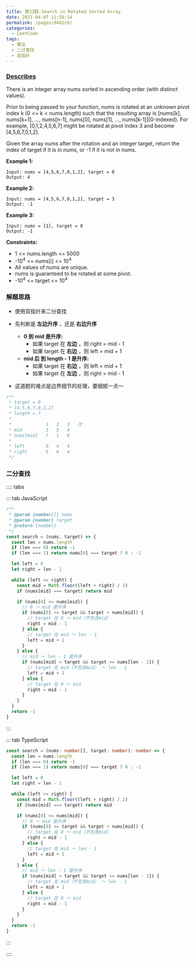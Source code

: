 ```yaml
---
title: 第33题-Search in Rotated Sorted Array
date: 2021-04-07 11:58:14
permalink: /pages/d481c6/
categories:
  - LeetCode
tags:
  - 算法
  - 二分查找
  - 双指针
---
```


### [Describes](https://leetcode-cn.com/problems/search-in-rotated-sorted-array/)

There is an integer array <span class="span-shadow">nums</span> sorted in ascending order (with distinct values).

Prior to being passed to your function, <span class="span-shadow">nums</span> is rotated at an unknown pivot index <span class="span-shadow">k</span> (<span class="span-shadow">0 <= k < nums.length</span>) such that the resulting array is <span class="span-shadow">[nums[k], nums[k+1], ..., nums[n-1], nums[0], nums[1], ..., nums[k-1]]</span>(<span class="span-shadow">0-indexed</span>). For example, <span class="span-shadow">[0,1,2,4,5,6,7]</span> might be rotated at pivot index <span class="span-shadow">3</span> and become <span class="span-shadow">[4,5,6,7,0,1,2]</span>.

Given the array <span class="span-shadow">nums</span> after the rotation and an integer target, return the index of <span class="span-shadow">target</span> if it is in <span class="span-shadow">nums</span>, or -1 if it is not in <span class="span-shadow">nums</span>.

<!-- more -->

**Example 1:**

```
Input: nums = [4,5,6,7,0,1,2], target = 0
Output: 4
```

**Example 2:**

```
Input: nums = [4,5,6,7,0,1,2], target = 3
Output: -1
```

**Example 3:**

```
Input: nums = [1], target = 0
Output: -1
```

**Constraints:**

- <span class="span-shadow">1 <= nums.length <= 5000</span>
- <span class="span-shadow">-10<sup>4</sup> <= nums[i] <= 10<sup>4</sup></span>
- All values of <span class="span-shadow">nums</span> are unique.
- <span class="span-shadow">nums</span> is guaranteed to be rotated at some pivot.
- <span class="span-shadow">-10<sup>4</sup> <= target <= 10<sup>4</sup></span>

### 解题思路

- 使用双指针来二分查找
- 先判断是 **左边升序** ，还是 **右边升序**

  - **0 到 mid 是升序:**
    - 如果 target 在 **左边** ，则 right = mid - 1
    - 如果 target 在 **右边** ，则 left = mid + 1
  - **mid 后 到 length - 1 是升序:**
    - 如果 target 在 **右边** ，则 left = mid + 1
    - 如果 target 在 **左边** ，则 right = mid - 1

- 这道题的难点是边界细节的处理，要细腻一点～

```TypeScript
/**
 * target = 0
 * [4,5,6,7,0,1,2]
 * length = 7
 *
 *             1   2   3   次
 * mid         3   5   4
 * nums[mid]   7   1   0
 *
 * left        0   4   4
 * right       6   6   4
 */
```

### 二分查找

:::: tabs

::: tab JavaScript

```JavaScript
/**
 * @param {number[]} nums
 * @param {number} target
 * @return {number}
 */
const search = (nums, target) => {
  const len = nums.length
  if (len === 0) return -1
  if (len === 1) return nums[0] === target ? 0 : -1

  let left = 0
  let right = len - 1

  while (left <= right) {
    const mid = Math.floor((left + right) / 2)
    if (nums[mid] === target) return mid

    if (nums[0] <= nums[mid]) {
      // 0 ～ mid 是升序
      if (nums[0] <= target && target < nums[mid]) {
        // target 在 0 ～ mid（不包含mid）
        right = mid - 1
      } else {
        // target 在 mid ～ len - 1
        left = mid + 1
      }
    } else {
      // mid ～ len - 1 是升序
      if (nums[mid] < target && target <= nums[len - 1]) {
        // target 在 mid（不包含mid） ～ len - 1
        left = mid + 1
      } else {
        // target 在 0 ～ mid
        right = mid - 1
      }
    }
  }
  return -1
}
```

:::

::: tab TypeScript

```TypeScript
const search = (nums: number[], target: number): number => {
  const len = nums.length
  if (len === 0) return -1
  if (len === 1) return nums[0] === target ? 0 : -1

  let left = 0
  let right = len - 1

  while (left <= right) {
    const mid = Math.floor((left + right) / 2)
    if (nums[mid] === target) return mid

    if (nums[0] <= nums[mid]) {
      // 0 ～ mid 是升序
      if (nums[0] <= target && target < nums[mid]) {
        // target 在 0 ～ mid（不包含mid）
        right = mid - 1
      } else {
        // target 在 mid ～ len - 1
        left = mid + 1
      }
    } else {
      // mid ～ len - 1 是升序
      if (nums[mid] < target && target <= nums[len - 1]) {
        // target 在 mid（不包含mid） ～ len - 1
        left = mid + 1
      } else {
        // target 在 0 ～ mid
        right = mid - 1
      }
    }
  }
  return -1
}
```

:::

::::
